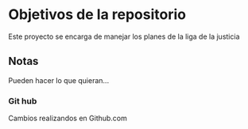 # Objetivos de la repositorio

Este proyecto se encarga de manejar los planes de la liga de la justicia


## Notas
Pueden hacer lo que quieran...

### Git hub

Cambios realizandos en Github.com
